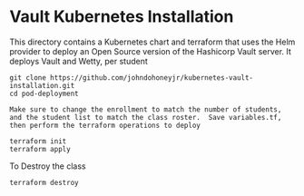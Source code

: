 # Vault Kubernetes Installation
This directory contains a Kubernetes chart and terraform that uses the Helm provider to deploy an Open Source version of the Hashicorp Vault server.  It deploys Vault and Wetty, per student

```
git clone https://github.com/johndohoneyjr/kubernetes-vault-installation.git
cd pod-deployment

Make sure to change the enrollment to match the number of students, and the student list to match the class roster.  Save variables.tf, then perform the terraform operations to deploy

terraform init
terraform apply
```

To Destroy the class
```
terraform destroy
```

